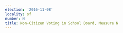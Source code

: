 ```yaml
---
election: '2016-11-08'
locality: sf
number: N
title: Non-Citizen Voting in School Board, Measure N
---
```


